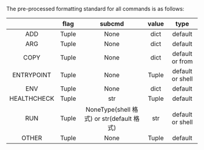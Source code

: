The pre-processed formatting standard for all commands is as follows:

|             | flag  |                subcmd                 | value |       type       |
|:-----------:|:-----:|:-------------------------------------:|:-----:|:----------------:|
|     ADD     | Tuple |                 None                  | dict  |     default      |
|     ARG     | Tuple |                 None                  | dict  |     default      |
|    COPY     | Tuple |                 None                  | dict  | default or from  |
| ENTRYPOINT  | Tuple |                 None                  | Tuple | default or shell |
|     ENV     | Tuple |                 None                  | dict  |     default      |
| HEALTHCHECK | Tuple |                  str                  | Tuple |     default      |
|     RUN     | Tuple | NoneType(shell 格式) or str(default 格式) |  str  | default or shell |
|    OTHER    | Tuple |                 None                  | Tuple |     default      |
